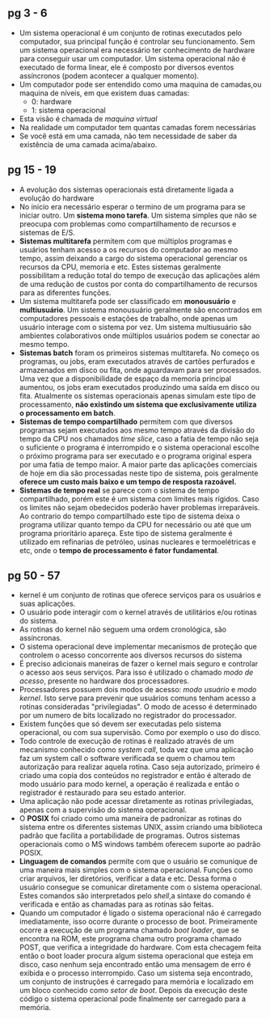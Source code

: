 ## pg 3 - 6 
- Um sistema operacional é um conjunto de rotinas executados pelo computador, sua principal função é controlar seu funcionamento. Sem um sistema operacional era necessário ter conhecimento de hardware para conseguir usar um computador. Um sistema operacional não é executado de forma linear, ele é composto por diversos eventos assíncronos (podem acontecer a qualquer momento).
- Um computador pode ser entendido como uma maquina de camadas,ou maquina de níveis, em que existem duas camadas: 
	- 0: hardware
	- 1: sistema operacional
- Esta visão é chamada de _maquina virtual_
- Na realidade um computador tem quantas camadas forem necessárias
- Se você está em uma camada, não tem necessidade de saber da existência de uma camada acima/abaixo.
## pg 15 - 19
- A evolução dos sistemas operacionais está diretamente  ligada a  evolução do hardware
- No inicio era necessário esperar o termino de um programa para se iniciar outro. Um **sistema mono tarefa**.  Um sistema simples que não se preocupa com problemas como compartilhamento de recursos e sistemas de E/S.
- **Sistemas multitarefa** permitem com que múltiplos programas e usuários tenham acesso a os recursos do computador ao mesmo tempo, assim deixando a cargo do sistema operacional gerenciar os recursos da CPU, memoria e etc. Estes sistemas geralmente possibilitam a redução  total do tempo de execução das aplicações além de uma redução de custos por conta do compartilhamento de recursos para as diferentes funções. 
- Um sistema multitarefa pode ser classificado em **monousuário** e **multiusuário**. Um sistema monousuário geralmente são  encontrados em computadores pessoais e estações de trabalho, onde apenas um usuário interage com o sistema por vez. Um sistema multiusuário são ambientes colaborativos onde múltiplos usuários podem se conectar ao mesmo tempo. 
- **Sistemas batch** foram os primeiros sistemas multitarefa. No começo os programas, ou jobs, eram executados através de cartões perfurados e armazenados em disco ou fita, onde aguardavam para ser processados. Uma vez que a disponibilidade de espaço da memoria principal aumentou, os jobs eram executados produzindo uma saída em disco ou fita. Atualmente os sistemas  operacionais apenas simulam este tipo de processamento, **não existindo um sistema que exclusivamente utiliza o processamento em batch**. 
- **Sistemas de tempo compartilhado** permitem com que diversos programas sejam executados aos mesmo tempo através da divisão do tempo da CPU nos chamados _time slice_, caso a fatia de tempo não seja o suficiente o programa é interrompido e o sistema operacional escolhe o próximo programa para ser executado e o programa original espera por uma fatia de tempo maior. A maior parte das aplicações comerciais de hoje em  dia são processadas neste   tipo de sistema, pois geralmente **oferece um custo mais baixo e um tempo de resposta razoável.** 
- **Sistemas de tempo real** se parece com o sistema de tempo compartilhado, porém este é um sistema com limites mais rígidos. Caso os limites não sejam obedecidos poderão haver problemas irreparáveis. Ao contrario do tempo compartilhado este tipo de sistema deixa o programa utilizar quanto tempo da CPU for necessário ou até que um programa prioritário apareça. Este tipo de sistema geralmente é utilizado em refinarias de petróleo, usinas nucleares e  termoelétricas e etc, onde o **tempo de processamento é fator fundamental**. 
## pg 50 - 57
-  kernel é um conjunto de rotinas que oferece serviços para os usuários e suas aplicações. 
- O usuário pode interagir com o kernel através de utilitários e/ou rotinas do sistema.
- As rotinas do kernel não seguem uma ordem cronológica, são assíncronas. 
- O  sistema operacional deve implementar mecanismos de proteção que controlem o acesso concorrente aos diversos recursos do sistema
- É preciso adicionais maneiras de fazer o kernel mais seguro e controlar o acesso aos seus serviços. Para isso é utilizado o chamado _modo de acesso_, presente no hardware dos processadores. 
- Processadores possuem dois modos de acesso: _modo usuário_ e _modo kernel_. Isto serve para prevenir que usuários comuns tenham acesso a rotinas consideradas "privilegiadas". O modo de acesso é determinado por um numero de bits localizado no registrador do processador. 
- Existem funções que só devem ser executadas pelo sistema operacional, ou com sua supervisão. Como por exemplo o uso do disco. 
- Todo  controle de execução de rotinas é realizado através de um mecanismo conhecido como _system call_, toda vez que uma aplicação faz  um system call o software verificada se quem o chamou tem autorização para realizar  aquela rotina. Caso seja autorizado, primeiro é criado uma copia dos conteúdos no registrador e então é alterado de modo usuário para modo kernel, a operação é realizada e então o registrador é restaurado para seu estado anterior. 
- Uma aplicação não pode acessar diretamente as rotinas privilegiadas, apenas com a supervisão do sistema operacional. 
- O **POSIX** foi criado como uma maneira de padronizar as rotinas do sistema entre os diferentes sistemas UNIX, assim criando uma biblioteca padrão que facilita a portabilidade de programas. Outros sistemas operacionais como o MS windows também oferecem suporte ao padrão POSIX. 
- **Linguagem de comandos** permite com que o usuário se comunique de uma maneira mais simples com o sistema operacional. Funções como criar arquivos, ler diretórios, verificar a data e etc. Dessa forma o usuário consegue se comunicar diretamente com o sistema operacional. Estes comandos são interpretados pelo _shell_,a sintaxe do comando é verificada e então as chamadas para as rotinas são feitas.
- Quando um computador é ligado o sistema operacional não é carregado imediatamente, isso ocorre durante o processo de boot. Primeiramente ocorre a execução de um programa chamado _boot loader_, que se encontra na ROM, este programa chama outro programa chamado POST, que verifica a integridade do hardware. Com esta checagem feita então o boot loader procura algum sistema operacional que esteja em disco, caso nenhum seja encontrado então uma mensagem de erro é exibida e o processo interrompido. Caso um sistema seja encontrado, um conjunto de instruções é carregado para memória e localizado em um bloco conhecido como _setor de boot_. Depois da execução deste código o sistema operacional pode finalmente ser carregado para a memória.  